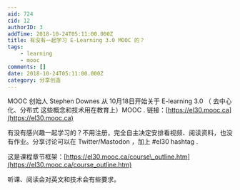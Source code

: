 ```yaml
---
aid: 724
cid: 12
authorID: 3
addTime: 2018-10-24T05:11:00.000Z
title: 有没有一起学习 E-Learning 3.0 MOOC 的？
tags:
    - learning
    - mooc
comments: []
date: 2018-10-24T05:11:00.000Z
category: 分享创造
---
```


MOOC 创始人 Stephen Downes 从 10月18日开始关于 E-learning 3.0 （ 去中心化、分布式 这些概念和技术用在教育上）MOOC . 链接：[https://el30.mooc.ca](https://el30.mooc.ca)

有没有感兴趣一起学习的？不用注册，完全自主决定安排看视频、阅读资料，也没有作业。分享讨论可以在 Twitter/Mastodon ，加上 #el30 hashtag .

这是课程章节框架：[https://el30.mooc.ca/course\_outline.htm](https://el30.mooc.ca/course_outline.htm)

听课、阅读会对英文和技术会有些要求。
